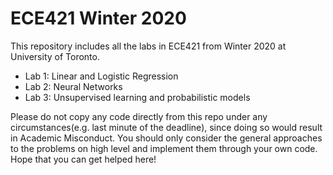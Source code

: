 # ECE421 Winter 2020
This repository includes all the labs in ECE421 from Winter 2020 at University of Toronto.

* Lab 1: Linear and Logistic Regression
* Lab 2: Neural Networks
* Lab 3: Unsupervised learning and probabilistic models

Please do not copy any code directly from this repo under any circumstances(e.g. last minute of the deadline), since doing so would result in Academic Misconduct. You should only consider the general approaches to the problems on high level and implement them through your own code. Hope that you can get helped here!

